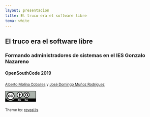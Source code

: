 ```yaml
---
layout: presentacion
title: El truco era el software libre
tema: white
---
```

<section>
	<h2>El truco era el software libre</h2>
	<h3> Formando administradores de sistemas en el IES Gonzalo Nazareno</h3>
	<h4>OpenSouthCode 2019</h4>
		<small>
		<a href="http://albertomolina.wordpress.com">Alberto Molina Coballes</a> y
		<a href="http://www.josedomingo.org">José Domingo Muñoz Rodríguez</a>
		</small>
	<p>
		<a href="http://creativecommons.org/licenses/by-sa/3.0/">
		<img class="plain" src="img/cc_by_sa.png" width="100px" border="0"/></a>
	</p>
	<p><small>Theme by: <a href="http://lab.hakim.se/reveal-js/#/">reveal.js</a></small></p>
</section>
